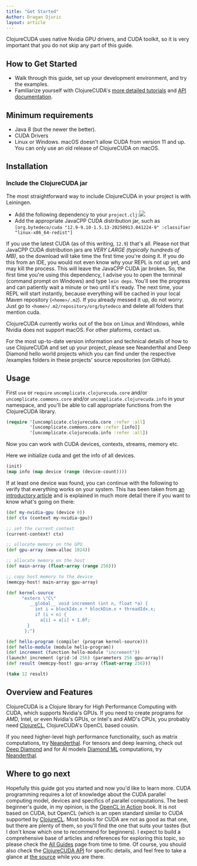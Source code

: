 ```yaml
---
title: "Get Started"
Author: Dragan Djuric
layout: article
---
```


ClojureCUDA uses native Nvidia GPU drivers, and CUDA toolkit, so it is very important that you do not skip any part of this guide.

## How to Get Started
* Walk through this guide, set up your development environment, and try the examples.
* Familiarize yourself with ClojureCUDA's [more detailed tutorials](/articles/guides.html) and [API documentation](/codox).

## Minimum requirements
* Java 8 (but the newer the better).
* CUDA Drivers
* Linux or Windows. macOS doesn't allow CUDA from version 11 and up. You can only use an old release of ClojureCUDA on macOS.

## Installation

### Include the ClojureCUDA jar

The most straightforward way to include ClojureCUDA in your project is with Leiningen.

* Add the following dependency to your `project.clj`:![](https://clojars.org/uncomplicate/clojurecuda/latest-version.svg)
* Add the appropriate JavaCPP CUDA distribution jar, such as `[org.bytedeco/cuda "12.9-9.10-1.5.13-20250913.041224-9" :classifier "linux-x86_64-redist"]`

If you use the latest CUDA (as of this writing, `12.9`) that's all. Please not that JavaCPP CUDA distribution jars are *VERY LARGE (typically hundreds of MB)*, so the download will take time
the first time you're doing it. If you do this from an IDE, you would not even know why your REPL is not up yet, and may kill the process. This
will leave the JavaCPP CUDA jar broken. So, the first time you're using this dependency, I advise you to open the terminal (command prompt on Windows)
and type `lein deps`. You'll see the progress and can patiently wait a minute or two until it's ready. The next time, your REPL will start instantly,
because everything will be cached in your local Maven repository (`<home>/.m2`). If you already messed it up, do not worry. Just go to `<home>/.m2/repository/org/bytedeco` and delete all folders that mention cuda.

ClojureCUDA currently works out of the box on Linux and Windows, while Nvidia does not support macOS. For other plaforms, contact us.

For the most up-to-date version information and technical details of how to use ClojureCUDA and set up your project, please
see Neanderthal and Deep Diamond hello world projects which you can find under the respective /examples folders in
these projects' source repositories (on GitHub).

## Usage

First `use` or `require` `uncomplicate.clojurecuda.core` and/or `uncomplicate.commons.core` and/or `uncomplicate.clojurecuda.info` in your namespace, and you'll be able to call appropriate functions from the ClojureCUDA library.

```clojure
(require '[uncomplicate.clojurecuda.core :refer :all]
         '[uncomplicate.commons.core :refer [info]]
         '[uncomplicate.clojurecuda.info :refer :all])
```

Now you can work with CUDA devices, contexts, streams, memory etc.

Here we initialize cuda and get the info of all devices.

```clojure
(init)
(map info (map device (range (device-count))))
```

If at least one device was found, you can continue with the following to verify that everything works on your system. This has been taken from [an introductory article](https://dragan.rocks/articles/18/Interactive-GPU-Programming-1-Hello-CUDA) and is explained in much more detail there if you want to know what's going on there:

```clojure
(def my-nvidia-gpu (device 0))
(def ctx (context my-nvidia-gpu))

;; set the current context
(current-context! ctx)

;; allocate memory on the GPU
(def gpu-array (mem-alloc 1024))

;; allocate memory on the host
(def main-array (float-array (range 256)))

;; copy host memory to the device
(memcpy-host! main-array gpu-array)

(def kernel-source
      "extern \"C\"
         __global__ void increment (int n, float *a) {
           int i = blockIdx.x * blockDim.x + threadIdx.x;
           if (i < n) {
             a[i] = a[i] + 1.0f;
        }
       };")

(def hello-program (compile! (program kernel-source)))
(def hello-module (module hello-program))
(def increment (function hello-module "increment"))
(launch! increment (grid-1d 256) (parameters 256 gpu-array))
(def result (memcpy-host! gpu-array (float-array 256)))

(take 12 result)
```

## Overview and Features

ClojureCUDA is a Clojure library for High Performance Computing with CUDA, which supports Nvidia's GPUs. If you need to create programs for AMD, Intel, or even Nvidia's GPUs, or Intel's and AMD's CPUs, you probably need [ClojureCL](https://clojurecl.uncomplicate.org), ClojureCUDA's OpenCL based cousin.

If you need higher-level high performance functionality, such as matrix computations, try [Neanderthal](https://neanderthal.uncomplicate.org).
For tensors and deep learning, check out [Deep Diamond](https://github.com/uncomplicate/deep-diamond) and for AI models [Diamond ML](https://github.com/uncomplicate/diamond-ml)  computations, try [Neanderthal](https://neanderthal.uncomplicate.org).

## Where to go next

Hopefully this guide got you started and now you'd like to learn more. CUDA programming requires a lot of knowledge about the CUDA parallel computing model, devices and specifics of parallel computations. The best beginner's guide, in my opinion, is the [OpenCL in Action](https://www.amazon.com/OpenCL-Action-Accelerate-Graphics-Computations/dp/1617290173) book. It is not based on CUDA, but OpenCL (which is an open standard similar to CUDA supported by [ClojureCL](https://clojurecl.uncomplicate.org). Most books for CUDA are not as good as that one, but there are plenty of them, so you'll find the one that suits your tastes (but I don't know which one to recommend for beginners). I expect to build a comprehensive base of articles and references for exploring this topic, so please check the [All Guides](/articles/guides.html) page from time to time. Of course, you should also check the [ClojureCUDA API](/codox) for specific details, and feel free to take a glance at [the source](https://github.com/uncomplicate/clojurecuda) while you are there.
